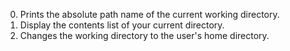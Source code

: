 0. Prints the absolute path name of the current working directory.
1. Display the contents list of your current directory.
2. Changes the working directory to the user's home directory. 
